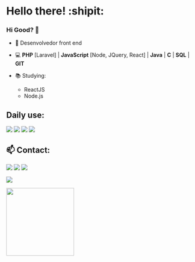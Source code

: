 # Hello there! :shipit:

### Hi Good? 👋 

- :man: Desenvolvedor front end
- :computer: **PHP** [Laravel] | **JavaScript** [Node, JQuery, React] | **Java** | **C** | **SQL** | **GIT**

- 📚 Studying:
  - ReactJS
  - Node.js

## Daily use:
![](https://img.shields.io/badge/PHP-777BB4?style=for-the-badge&logo=php&logoColor=white)
![](https://img.shields.io/badge/JavaScript-F7DF1E?style=for-the-badge&logo=javascript&logoColor=black)
![](https://img.shields.io/badge/Windows-0078D6?style=for-the-badge&logo=windows&logoColor=white)
![](https://img.shields.io/badge/Git-100000?style=for-the-badge&logo=github&logoColor=white)

## :mailbox: Contact:

[![](https://img.shields.io/badge/Gmail-D14836?style=for-the-badge&logo=gmail&logoColor=white)](mailto:lucs.silva11@gmail.com)
[![](https://img.shields.io/badge/LinkedIn-0077B5?style=for-the-badge&logo=linkedin&logoColor=white)](https://linkedin.com/in/lucssilva11)
[![](https://img.shields.io/badge/Instagram-E4405F?style=for-the-badge&logo=instagram&logoColor=white)](https://www.instagram.com/luccasfes/)

![](https://github-readme-stats.vercel.app/api?username=luccasfes&show_icons=true&theme=dark)
<div>
  <a href="https://github.com/luccasfes">
    <img height="180em" src="https://github-readme-stats.vercel.app/api/top-langs/?username=luccasfes&layout=compact&langs_count=7&theme=dark"/>
  </a>
</div>







<div>
 
</div>

<!--
**luccasfes/luccasfes** is a ✨ _special_ ✨ repository because its `README.md` (this file) appears on your GitHub profile.

Here are some ideas to get you started:

- 🔭 I’m currently working on ...
- 🌱 I’m currently learning ...
- 👯 I’m looking to collaborate on ...
- 🤔 I’m looking for help with ...
- 💬 Ask me about ...
- 📫 How to reach me: ...
- 😄 Pronouns: ...
- ⚡ Fun fact: ...
-->
